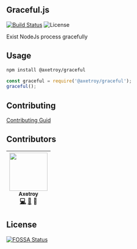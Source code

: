 ## Graceful.js

[![Build Status](https://travis-ci.org/axetroy/Github.svg?branch=master)](https://travis-ci.org/axetroy/Github)
![License](https://img.shields.io/badge/license-Apache-green.svg)

Exist NodeJs process gracefully

## Usage

```bash
npm install @axetroy/graceful
```

```javascript
const graceful = require('@axetroy/graceful');
graceful();
```

## Contributing

[Contributing Guid](https://github.com/axetroy/Github/blob/master/CONTRIBUTING.md)

## Contributors

<!-- ALL-CONTRIBUTORS-LIST:START - Do not remove or modify this section -->
| [<img src="https://avatars1.githubusercontent.com/u/9758711?v=3" width="100px;"/><br /><sub>Axetroy</sub>](http://axetroy.github.io)<br />[💻](https://github.com/axetroy/graceful.js/commits?author=axetroy) [🐛](https://github.com/axetroy/graceful.js/issues?q=author%3Aaxetroy) 🎨 |
| :---: |
<!-- ALL-CONTRIBUTORS-LIST:END -->

## License

[![FOSSA Status](https://app.fossa.io/api/projects/git%2Bgithub.com%2Faxetroy%2Fgraceful.js.svg?type=large)](https://app.fossa.io/projects/git%2Bgithub.com%2Faxetroy%2Fgraceful.js?ref=badge_large)
